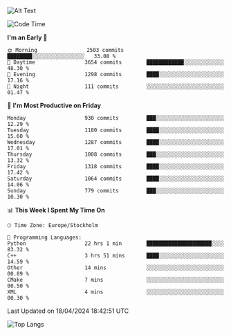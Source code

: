 ![Alt Text](https://media.tenor.com/3Gehha8RO-sAAAAC/goose-dance.gif)

<!--START_SECTION:waka-->
![Code Time](http://img.shields.io/badge/Code%20Time-81%20hrs%2049%20mins-blue)

**I'm an Early 🐤** 

```text
🌞 Morning                2503 commits        ████████░░░░░░░░░░░░░░░░░   33.08 % 
🌆 Daytime                3654 commits        ████████████░░░░░░░░░░░░░   48.30 % 
🌃 Evening                1298 commits        ████░░░░░░░░░░░░░░░░░░░░░   17.16 % 
🌙 Night                  111 commits         ░░░░░░░░░░░░░░░░░░░░░░░░░   01.47 % 
```
📅 **I'm Most Productive on Friday** 

```text
Monday                   930 commits         ███░░░░░░░░░░░░░░░░░░░░░░   12.29 % 
Tuesday                  1180 commits        ████░░░░░░░░░░░░░░░░░░░░░   15.60 % 
Wednesday                1287 commits        ████░░░░░░░░░░░░░░░░░░░░░   17.01 % 
Thursday                 1008 commits        ███░░░░░░░░░░░░░░░░░░░░░░   13.32 % 
Friday                   1318 commits        ████░░░░░░░░░░░░░░░░░░░░░   17.42 % 
Saturday                 1064 commits        ████░░░░░░░░░░░░░░░░░░░░░   14.06 % 
Sunday                   779 commits         ███░░░░░░░░░░░░░░░░░░░░░░   10.30 % 
```


📊 **This Week I Spent My Time On** 

```text
🕑︎ Time Zone: Europe/Stockholm

💬 Programming Languages: 
Python                   22 hrs 1 min        █████████████████████░░░░   83.32 % 
C++                      3 hrs 51 mins       ████░░░░░░░░░░░░░░░░░░░░░   14.59 % 
Other                    14 mins             ░░░░░░░░░░░░░░░░░░░░░░░░░   00.89 % 
CMake                    7 mins              ░░░░░░░░░░░░░░░░░░░░░░░░░   00.50 % 
XML                      4 mins              ░░░░░░░░░░░░░░░░░░░░░░░░░   00.30 % 
```


 Last Updated on 18/04/2024 18:42:51 UTC
<!--END_SECTION:waka-->

![Top Langs](https://github-readme-stats-rose-phi.vercel.app/api/top-langs/?username=jxncted\&layout=compact&hide=c,assembly,jupyter%20notebook)
